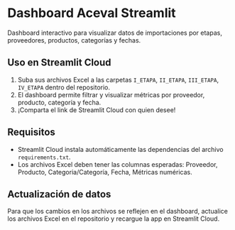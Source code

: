 # Dashboard Aceval Streamlit

Dashboard interactivo para visualizar datos de importaciones por etapas, proveedores, productos, categorías y fechas.

## Uso en Streamlit Cloud

1. Suba sus archivos Excel a las carpetas `I_ETAPA`, `II_ETAPA`, `III_ETAPA`, `IV_ETAPA` dentro del repositorio.
2. El dashboard permite filtrar y visualizar métricas por proveedor, producto, categoría y fecha.
3. ¡Comparta el link de Streamlit Cloud con quien desee!

## Requisitos

- Streamlit Cloud instala automáticamente las dependencias del archivo `requirements.txt`.
- Los archivos Excel deben tener las columnas esperadas: Proveedor, Producto, Categoria/Categoría, Fecha, Métricas numéricas.

## Actualización de datos

Para que los cambios en los archivos se reflejen en el dashboard, actualice los archivos Excel en el repositorio y recargue la app en Streamlit Cloud.
